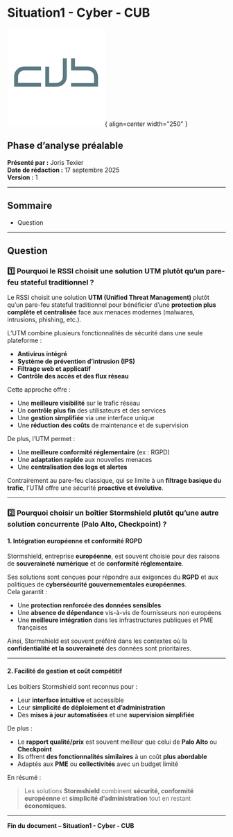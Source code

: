 # Situation1 - Cyber - CUB
![logo cub0](../../media/72.png){ align=center width="250" }

## Phase d’analyse préalable  

**Présenté par :** Joris Texier  
**Date de rédaction :** 17 septembre 2025  
**Version :** 1  

---

## Sommaire

- Question

---

## Question

### 1️⃣ Pourquoi le RSSI choisit une solution UTM plutôt qu’un pare-feu stateful traditionnel ?

Le RSSI choisit une solution **UTM (Unified Threat Management)** plutôt qu’un pare-feu stateful traditionnel pour bénéficier d’une **protection plus complète et centralisée** face aux menaces modernes (malwares, intrusions, phishing, etc.).

L’UTM combine plusieurs fonctionnalités de sécurité dans une seule plateforme :
- **Antivirus intégré**
- **Système de prévention d’intrusion (IPS)**
- **Filtrage web et applicatif**
- **Contrôle des accès et des flux réseau**

Cette approche offre :
- Une **meilleure visibilité** sur le trafic réseau  
- Un **contrôle plus fin** des utilisateurs et des services  
- Une **gestion simplifiée** via une interface unique  
- Une **réduction des coûts** de maintenance et de supervision  

De plus, l’UTM permet :
- Une **meilleure conformité réglementaire** (ex : RGPD)  
- Une **adaptation rapide** aux nouvelles menaces  
- Une **centralisation des logs et alertes**  

Contrairement au pare-feu classique, qui se limite à un **filtrage basique du trafic**, l’UTM offre une sécurité **proactive et évolutive**.

---

### 2️⃣ Pourquoi choisir un boîtier Stormshield plutôt qu’une autre solution concurrente (Palo Alto, Checkpoint) ?

#### **1. Intégration européenne et conformité RGPD**

Stormshield, entreprise **européenne**, est souvent choisie pour des raisons de **souveraineté numérique** et de **conformité réglementaire**.

Ses solutions sont conçues pour répondre aux exigences du **RGPD** et aux politiques de **cybersécurité gouvernementales européennes**.  
Cela garantit :
- Une **protection renforcée des données sensibles**
- Une **absence de dépendance** vis-à-vis de fournisseurs non européens
- Une **meilleure intégration** dans les infrastructures publiques et PME françaises

Ainsi, Stormshield est souvent préféré dans les contextes où la **confidentialité et la souveraineté** des données sont prioritaires.

---

#### **2. Facilité de gestion et coût compétitif**

Les boîtiers Stormshield sont reconnus pour :
- Leur **interface intuitive** et accessible  
- Leur **simplicité de déploiement et d’administration**  
- Des **mises à jour automatisées** et une **supervision simplifiée**

De plus :
- Le **rapport qualité/prix** est souvent meilleur que celui de **Palo Alto** ou **Checkpoint**
- Ils offrent **des fonctionnalités similaires** à un coût **plus abordable**
- Adaptés aux **PME** ou **collectivités** avec un budget limité

En résumé :
> Les solutions **Stormshield** combinent **sécurité, conformité européenne** et **simplicité d’administration** tout en restant **économiques**.

---

**Fin du document – Situation1 - Cyber - CUB**
